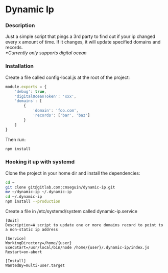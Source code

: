 # Dynamic Ip

### Description
Just a simple script that pings a 3rd party to find out if your ip changed every
x amount of time. If it changes, it will update specified domains and records.  
*\*Currently only supports digital ocean*

### Installation

Create a file called config-local.js at the root of the project:
```javascript
module.exports = {
    'debug': true,
    'digitalOceanToken': 'xxx',
    'domains': [
        {
            'domain': 'foo.com',
            'records': ['bar', 'baz']
        }
    ]
}
```

Then run:
```bash
npm install
```

### Hooking it up with systemd

Clone the project in your home dir and install the dependencies:
```bash
cd ~
git clone git@gitlab.com:cmseguin/dynamic-ip.git
mv ~/dynamic-ip ~/.dynamic-ip
cd ~/.dynamic-ip
npm install --production
```

Create a file in /etc/systemd/system called dynamic-ip.service

```
[Unit]
Description=A script to update one or more domains record to point to a non-static ip address

[Service]
WorkingDirectory=/home/{user}
ExecStart=/usr/local/bin/node /home/{user}/.dynamic-ip/index.js
Restart=on-abort

[Install]
WantedBy=multi-user.target
```
